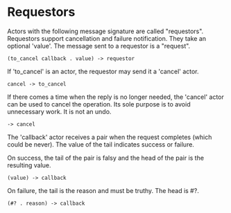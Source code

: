 # Requestors

Actors with the following message signature are called "requestors". Requestors
support cancellation and failure notification. They take an optional 'value'.
The message sent to a requestor is a "request".

    (to_cancel callback . value) -> requestor

If 'to_cancel' is an actor, the requestor may send it a 'cancel' actor.

    cancel -> to_cancel

If there comes a time when the reply is no longer needed, the 'cancel' actor can
be used to cancel the operation. Its sole purpose is to avoid unnecessary work.
It is not an undo.

    -> cancel

The 'callback' actor receives a pair when the request completes (which could be
never). The value of the tail indicates success or failure.

On success, the tail of the pair is falsy and the head of the pair is the
resulting value.

    (value) -> callback

On failure, the tail is the reason and must be truthy. The head is #?.

    (#? . reason) -> callback
